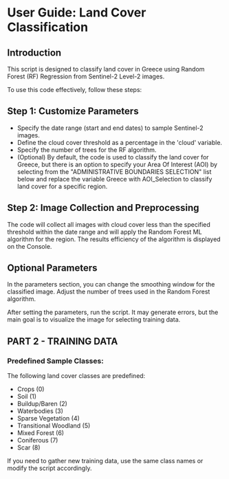 # User Guide: Land Cover Classification

## Introduction
This script is designed to classify land cover in Greece using Random Forest (RF) Regression from Sentinel-2 Level-2 images.

To use this code effectively, follow these steps:

## Step 1: Customize Parameters
- Specify the date range (start and end dates) to sample Sentinel-2 images.
- Define the cloud cover threshold as a percentage in the 'cloud' variable.
- Specify the number of trees for the RF algorithm.
- (Optional) By default, the code is used to classify the land cover for Greece, but there is an option to specify your Area Of Interest (AOI) by selecting from the "ADMINISTRATIVE BOUNDARIES SELECTION" list below and replace the variable Greece with AOI_Selection to classify land cover for a specific region.

## Step 2: Image Collection and Preprocessing
The code will collect all images with cloud cover less than the specified threshold within the date range and will apply the Random Forest ML algorithm for the region. The results efficiency of the algorithm is displayed on the Console.

## Optional Parameters
In the parameters section, you can change the smoothing window for the classified image. Adjust the number of trees used in the Random Forest algorithm.

After setting the parameters, run the script. It may generate errors, but the main goal is to visualize the image for selecting training data.

## PART 2 - TRAINING DATA
### Predefined Sample Classes:
The following land cover classes are predefined:
- Crops (0)
- Soil (1)
- Buildup/Baren (2)
- Waterbodies (3)
- Sparse Vegetation (4)
- Transitional Woodland (5)
- Mixed Forest (6)
- Coniferous (7)
- Scar (8)

If you need to gather new training data, use the same class names or modify the script accordingly.


